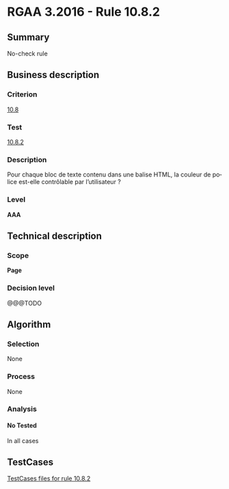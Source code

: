 # RGAA 3.2016 - Rule 10.8.2

## Summary
No-check rule


## Business description

### Criterion
[10.8](http://references.modernisation.gouv.fr/rgaa-accessibilite/criteres.html#crit-10-8)

### Test
[10.8.2](http://references.modernisation.gouv.fr/rgaa-accessibilite/criteres.html#test-10-8-2)

### Description
<div lang="fr">Pour chaque bloc de texte contenu dans une balise HTML, la couleur de police est-elle contr&#xF4;lable par l&#x2019;utilisateur&nbsp;?</div>

### Level
**AAA**


## Technical description

### Scope
**Page**

### Decision level
@@@TODO


## Algorithm

### Selection
None

### Process
None

### Analysis

#### No Tested
In all cases


##  TestCases

[TestCases files for rule 10.8.2](https://github.com/Asqatasun/Asqatasun/tree/develop/rules/rules-rgaa3.2016/src/test/resources/testcases/rgaa32016/Rgaa32016Rule100802/)


